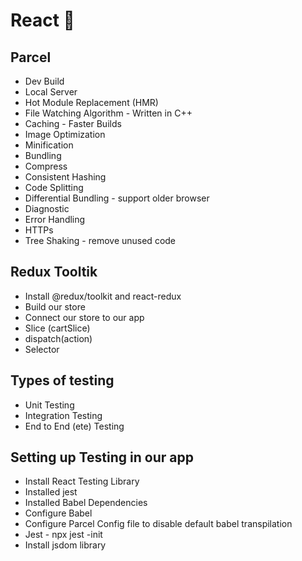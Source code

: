 # React 🚀

## Parcel

- Dev Build
- Local Server
- Hot Module Replacement (HMR)
- File Watching Algorithm - Written in C++
- Caching - Faster Builds
- Image Optimization
- Minification
- Bundling
- Compress
- Consistent Hashing
- Code Splitting
- Differential Bundling - support older browser
- Diagnostic
- Error Handling
- HTTPs
- Tree Shaking - remove unused code

## Redux Tooltik

- Install @redux/toolkit and react-redux
- Build our store
- Connect our store to our app
- Slice (cartSlice)
- dispatch(action)
- Selector


## Types of testing

- Unit Testing
- Integration Testing
- End to End (ete) Testing


## Setting up Testing in our app

- Install React Testing Library
- Installed jest
- Installed Babel Dependencies
- Configure Babel
- Configure Parcel Config file to disable default babel transpilation
- Jest - npx jest -init
- Install jsdom library